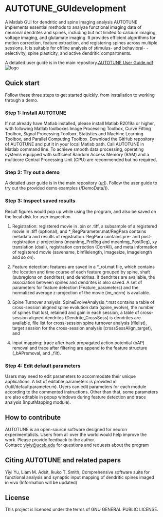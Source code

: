 # AUTOTUNE_GUIdevelopment
A Matlab GUI for dendritic and spine imaging analysis
AUTOTUNE implements essential methods to analyze functional imaging data of neuronal dendrites and spines, including but not limited to calcium imaging, voltage imaging, and glutamate imaging. It provides efficient algorithms for motion correction, feature extraction, and registering spines across multiple sessions. It is suitable for offline analysis of stimulus- and behavioral- -selectivity, spine plasticity, and active dendritic compartments. 

A detailed user guide is in the main repository.[AUTOTUNE User Guide.pdf](url) 
![logo](https://github.com/yuyiyi/AUTOTUNE_GUIdevelopment/blob/1d73f8f0a6c8f2c092351ce8c045e4caf5805253/generalfun/Dendrite%20logo.png)

## Quick start 
Follow these three steps to get started quickly, from installation to working through a demo. 

### Step 1: Install AUTOTUNE
If not already have Matlab installed, please install Matlab R2019a or higher, with following Matlab toolboxes Image Processing Toolbox, Curve Fitting Toolbox, Signal Processing Toolbox, Statistics and Machine Learning Toolbox, and Parallel Computing Toolbox. Download the GitHub repository of AUTOTUNE and put it in your local Matlab path. Call AUTOTUNE in Matlab command line. To achieve smooth data processing, operating systems equipped with sufficient Random Access Memory (RAM) and a multicore Central Processing Unit (CPU) are recommended but no required. 

### Step 2: Try out a demo 
A detailed user guide is in the main repository ([url](https://github.com/yuyiyi/AUTOTUNE_GUIdevelopment/blob/main/AUTOTUNE%20User%20Guide.pdf)). Follow the user guide to try out the provided demo examples (/DemoData/)). 

### Step 3: Inspect saved results
Result figures would pop up while using the program, and also be saved on the local disk for user inspection
1.	Registration: registered movie in .bin or .tiff, a subsample of a registered movie in .tiff (optional), and *_RegParameter.mat/RegPara contains metadata and results of registration. RegPara contains pre- and post-registration z-projections (meanImg_PreReg and meanImg_PostReg), xy translation (dsall), registration correction (CorrAll), and meta information of registered movie (savename, binfilelength, Imagesize, Imagelength and so on). 

2.	Feature detection: features are saved in a *_roi.mat file, which contains the location and time course of each feature grouped by spine, shaft (subregions on dendrites), and dendrites. If dendrites are available, the association between spines and dendrites is also saved. A set of parameters for feature detection (Feature_parameters) and the normalized average z-projection of the movie (im_norm) is available.  

3.	Spine Turnover analysis: SpineEvolveAnalysis_*.mat contains a table of cross-session aligned spine evolution data (spine_evolve), the number of spines that lost, retained and gain in each session, a table of cross-session aligned dendrites (Dendrite_CrossSess) is dendrites are available, file list for cross-session spine turnover analysis (filelist), target session for the cross-session analysis (crossSessAlign_target), and 

4.	Input mapping: trace after back propagated action potential (bAP) removal and trace after filtering are append to the feature structure (_bAPremoval, and _filt).
   
### Step 4: Edit default parameters
Users may need to edit parameters to accommodate their unique applications. A list of editable parameters is provided in (/util/defaultparameter.m). Users can edit parameters for each module according to the commented instructions. Other than that, some parameters are also editable in popup windows during feature detection and trace analysis (InputMapping module).


## How to contribute
AUTOTUNE is an open-source software designed for neuron experimentalists. Users from all over the world would help improve the work. Please provide feedback to the author.  
Contact: yiyiy@ucsb.edu for questions and requests about the program

## Citing AUTOTUNE and related papers
Yiyi Yu, Liam M. Adsit, Ikuko T. Smith, Comprehensive software suite for functional analysis and synaptic input mapping of dendritic spines imaged in vivo (Information will be updated)

## License
This project is licensed under the terms of GNU GENERAL PUBLIC LICENSE. 
